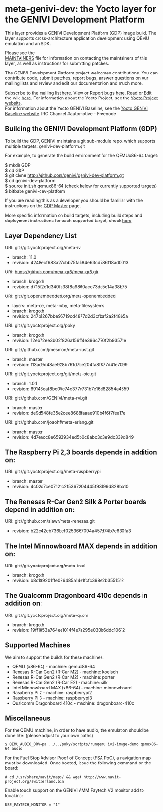 meta-genivi-dev: the Yocto layer for the GENIVI Development Platform
====================================================================

This layer provides a GENIVI Development Platform (GDP) image build. The layer
supports cross-architecture application development using QEMU
emulation and an SDK.

Please see the  
[MAINTAINERS](https://github.com/genivi/meta-genivi-dev/blob/master/MAINTAINERS)
file for information on contacting the maintainers of this layer, as well as
instructions for submitting patches.

The GENIVI Development Platform project welcomes contributions. You can contribute
code, submit patches, report bugs, answer questions on our mailing lists and
review and edit our documentation and much more.

Subscribe to the mailing list
    [here](https://lists.genivi.org/mailman/listinfo/genivi-projects).
View or Report bugs
    [here](https://at.projects.genivi.org/jira/projects/GDP/issues).
Read or Edit the wiki
    [here](https://at.projects.genivi.org/wiki/display/GDP).
For information about the Yocto Project, see the
    [Yocto Project website](https://www.yoctoproject.org).  
For information about the Yocto GENIVI Baseline, see the
    [Yocto GENIVI Baseline website](http://projects.genivi.org/GENIVI_Baselines/meta-ivi).
IRC Channel
    #automotive - Freenode

Building the GENIVI Development Platform (GDP)
----------------------------------------------
To build the GDP, GENIVI maintains a git sub-module repo, which supports multiple targets:
    [genivi-dev-platform.git](https://github.com/genivi/genivi-dev-platform/)

For example, to generate the build environment for the QEMUx86-64 target:

$ mkdir GDP  
$ cd GDP  
$ git clone http://github.com/genivi/genivi-dev-platform.git  
$ cd genivi-dev-platform  
$ source init.sh qemux86-64 (check below for currently supported targets)  
$ bitbake genivi-dev-platform  

If you are reading this as a developer you should be familiar with the instructions on the [GDP Master](https://at.projects.genivi.org/wiki/display/GDP/GDP+Master) page.

More specific information on build targets, including build steps and deployment instructions
for each supported target, check [here](https://at.projects.genivi.org/wiki/display/GDP/GDP+releases)

Layer Dependency List
---------------------
URI: git://git.yoctoproject.org/meta-ivi
* branch:   11.0
* revision: 4248ecf683a27cbb75fa584e63cd786f18ad0013

URI: https://github.com/meta-qt5/meta-qt5.git
* branch:   krogoth
* revision: d715f2c1d340fa38f8a9860acc73de5e14a38b75

URI: git://git.openembedded.org/meta-openembedded
* layers:   meta-oe, meta-ruby, meta-filesystems
* branch:   krogoth
* revision: 247b1267bbe95719cd4877d2d3cfbaf2a2f4865a

URI: git://git.yoctoproject.org/poky
* branch:   krogoth
* revision: 12eb72ee3b02f826a156ff4e396c770f2b93571e

URI: git://github.com/jmesmon/meta-rust.git
* branch: master
* revision: f13ac9d48ae928b761d7be204fa8f877d41e7099

URI: git://git.yoctoproject.org/git/meta-oic.git
* branch: 1.0.1
* revision: 69146eaf8bc05c74c377e731b7e16d82854a4659

URI: git://github.com/GENIVI/meta-rvi.git
* branch: master
* revision: de9d548fe35e2cee8688faaae910b4f6f7fea17e

URI: git://github.com/joaohf/meta-erlang.git
* branch: master
* revision: 4d7eacc8e6593934ed5b0c8abc3d3e9dc339d849

## The Raspberry Pi 2,3 boards depends in addition on: ##

URI: git://git.yoctoproject.org/meta-raspberrypi
* branch:   master
* revision: 4c02c7ce07121c2f5367204445f93199d828bb10

## The Renesas R-Car Gen2 Silk & Porter boards depend in addition on: ##
URI: git://github.com/slawr/meta-renesas.git
* revision: b22c42eb736bef0253667094a457d74b7e630fa3

## The Intel Minnowboard MAX depends in addition on: ##
URI: git://git.yoctoproject.org/meta-intel
* branch: krogoth
* revision: b8c199201ffe026485a14e1fcfc398e2b3551512

## The Qualcomm Dragonboard 410c depends in addition on: ##
URI: git://git.yoctoproject.org/meta-qcom
* branch: krogoth
* revision: 19ff1853a764ee1014f4e7a295e030b6ddc10612

Supported Machines
------------------
We aim to support the builds for these machines:

* QEMU (x86-64)                  - machine: qemux86-64
* Renesas R-Car Gen2 (R-Car M2)  - machine: koelsch
* Renesas R-Car Gen2 (R-Car M2)  - machine: porter
* Renesas R-Car Gen2 (R-Car E2)  - machine: silk
* Intel Minnowboard MAX (x86-64) - machine: minnowboard
* Raspberry Pi 2                 - machine: raspberrypi2
* Raspberry Pi 3                 - machine: raspberrypi3
* Qualcomm Dragonboard 410c      - machine: dragonboard-410c

Miscellaneous
-------------
For the QEMU machine, in order to have audio, the emulation should be done like:
(please adjust to your own paths)

```
$ QEMU_AUDIO_DRV=pa ../../poky/scripts/runqemu ivi-image-demo qemux86-64 audio
```

For the Fuel Stop Advisor Proof of Concept (FSA PoC), a navigation map
must be downloaded. Once booted, issue the following command on the board:

```
# cd /usr/share/navit/maps/ && wget http://www.navit-project.org/switzerland.bin
```

Enable touch support on the GENIVI AMM Faytech V2 monitor add to local.inc:

```
USE_FAYTECH_MONITOR = "1"
```
